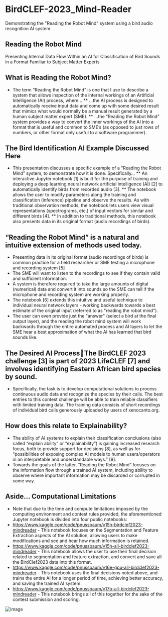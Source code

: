 # BirdCLEF-2023_Mind-Reader
Demonstrating the "Reading the Robot Mind" system using a bird audio recognition AI system.
## Reading the Robot Mind
Presenting Internal Data Flow Within an AI for Classification of Bird Sounds in a Format Familiar to Subject Matter Experts
## What is Reading the Robot Mind?
* The term “Reading the Robot Mind” is one that I use to describe a system that allows inspection of the internal workings of an Artificial Intelligence (AI) process, where…
** …the AI process is designed to automatically receive input data and come up with some desired result that mimics what would normally be a manual result generated by a human subject matter expert (SME).
** …the “Reading the Robot Mind” system provides a way to convert the inner workings of the AI into a format that is useful and common to SME’s (as opposed to just rows of numbers, or other format only useful to a software programmer).
## The Bird Identification AI Example Discussed Here
* This presentation discusses a specific example of a “Reading the Robot Mind” system, to demonstrate how it is done. Specifically…
** An interactive Jupyter notebook [1] is built for the purpose of training and deploying a deep learning neural network artificial intelligence (AI) [2] to automatically identify birds from recorded audio [3].
** The notebook allows the user to modify parameters along the training and classification (inference) pipeline and observe the results. As with traditional observation methods, the notebook lets users view visual representations (spectrograms, etc.) of input vectors for similar and different birds [4].
** In addition to traditional methods, this notebook also presents data in its original format (audio recordings of birds).
## “Reading the Robot Mind” is a natural and intuitive extension of methods used today.
* Presenting data in its original format (audio recordings of birds) is common practice for a field researcher or SME testing a microphone and recording system [5]
* The SME will want to listen to the recordings to see if they contain valid and sufficient information. 
* A system is therefore required to take the large amounts of digital (numerical) data and convert it into sounds so the SME can tell if the microphone and recording system are working properly.
* The notebook [6] extends this intuitive and useful technique to individual neural network layers - working backwards towards a best estimate of the original input (referred to as "reading the robot mind"). 
* The user can even provide just the "answer" (select a bird at the final output layer), and the reading the robot mind system will work backwards through the entire automated process and AI layers to let the SME hear a best approximation of what the AI has learned that bird sounds like.
## The Desired AI ProcessThe BirdCLEF 2023 challenge [3] is part of 2023 LifeCLEF [7] and involves identifying Eastern African bird species by sound. 
* Specifically, the task is to develop computational solutions to process continuous audio data and recognize the species by their calls. The best entries to this contest challenge will be able to train reliable classifiers with limited training data. The training data consists of short recordings of individual bird calls generously uploaded by users of xenocanto.org. 
## How does this relate to Explainability?
* The ability of AI systems to explain their classification conclusions (also called “explain ability” or “explainability”) is gaining increased research focus, both to provide support for decisions [8], as well as for “possibilities of exposing complex AI models to human users/operators in an interpretable and understandable ways.” [9]. 
* Towards the goals of the latter, “Reading the Robot Mind” focuses on the information flow through a trained AI system, including ability to observe where important information may be discarded or corrupted in some way.
## Aside… Computational Limitations
* Note that due to the time and compute limitations imposed by the computing environment and contest rules provided, the aforementioned Jupyter notebook is divided into four public notebooks:
* https://www.kaggle.com/code/pnussbaum/v15h-birdclef2023-mindreader - This notebook focuses on the Segmentation and Feature Extraction aspects of the AI solution, allowing users to make modifications and see and hear how much information is retained.
* https://www.kaggle.com/code/pnussbaum/v15h-all-birdclef2023-mindreader - This notebook allows the user to use their final decision related to segmentation and feature extraction, and convert and save all the BirdClef2023 data into this format.
* https://www.kaggle.com/code/pnussbaum/v16e-gpu-all-birdclef2023-mindreader - This notebook uses the final decisions noted above, and trains the entire AI for a longer period of time, achieving better accuracy, and saving the trained AI system.
* https://www.kaggle.com/code/pnussbaum/v17b-all-birdclef2023-mindreader - This notebook brings all of this together for the sake of the contest submission and scoring.

![image](https://github.com/prof-nussbaum/BirdCLEF-2023_Mind-Reader/assets/16919635/5bb57bdd-6b6f-447b-aa63-495184435307)
